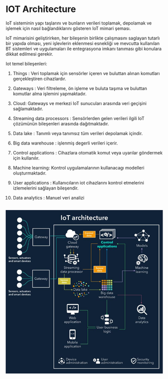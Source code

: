 # IOT Architecture
IoT sisteminin yapı taşlarını ve bunların verileri toplamak, depolamak ve işlemek için nasıl bağlandıklarını gösteren IoT mimari şeması.

IoT mimarisini geliştirirken, her bileşenin birlikte çalışmasını saglayan tutarlı bir yapıda olması, yeni işlevlerin eklenmesi esnekliği ve mevcutta kullanılan BT sistemleri ve uygulamaları ile entegrasyona imkanı tanıması gibi konulara dikkat edilmesi gerekir.

Iot temel bileşenleri:

1. Things : Veri toplamak için sensörler içeren ve buluttan alınan komutları gerçekleştiren cihazlardır.

2. Gateways : Veri filtreleme, ön işleme ve buluta taşıma ve buluttan komutlar alma işlemini yapmaktadır.

3. Cloud: Gateways ve merkezi IoT sunucuları arasında veri geçişini sağlamaktadır.

4. Streaming data processors : Sensörlerden gelen verileri ilgili IoT çözümünün bileşenleri arasında dağıtmaktadır.

5. Data lake : Tanımlı veya tanımsız tüm verileri depolamak içindir.

6. Big data warehouse : işlenmiş degerli verileri içerir.

7. Control applications : Cihazlara otomatik komut veya uyarılar göndermek için kullanılır.

8. Machine learning: Kontrol uygulamalarının kullanacagı modelleri oluşturmaktadır.

9. User applications : Kullanıcıların iot cihazlarını kontrol etmelerini izlemelerini sağlayan bileşendir.

10. Data analytics : Manuel veri analizi
<br>
<img src="https://github.com/AhmetTuranBalkan/IOT/blob/main/1621360011425.jpeg">
<br>
